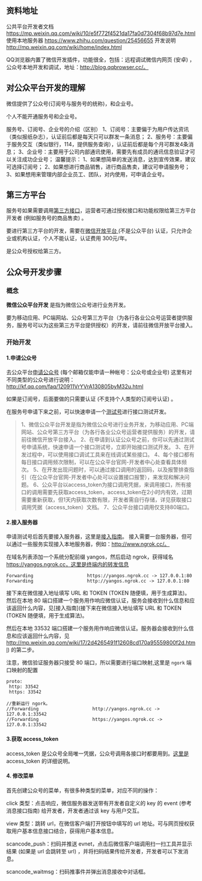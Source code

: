 ## 资料地址

公共平台开发者文档 https://mp.weixin.qq.com/wiki/10/e5f772f4521da17fa0d7304f68b97d7e.html
使用本地服务器 https://www.zhihu.com/question/25456655
开发说明 http://mp.weixin.qq.com/wiki/home/index.html

QQ浏览器内置了微信开发插件，功能很全，包括：远程调试微信内网页 (安卓) ，公众号本地开发和调试，地址：http://blog.qqbrowser.cc/。

## 对公众平台开发的理解

微信提供了公众号(订阅号与服务号的统称)，和企业号。

个人不能开通服务号和企业号。

服务号、订阅号、企业号的介绍（区别）
1、订阅号：主要偏于为用户传达资讯（类似报纸杂志），认证前后都是每天只可以群发一条消息；
2、服务号：主要偏于服务交互（类似银行，114，提供服务查询），认证前后都是每个月可群发4条消息；
3、企业号：主要用于公司内部通讯使用，需要先有成员的通讯信息验证才可以关注成功企业号；
温馨提示：
1、如果想简单的发送消息，达到宣传效果，建议可选择订阅号；
2、如果想进行商品销售，进行商品售卖，建议可申请服务号；
3、如果想用来管理内部企业员工、团队，对内使用，可申请企业号。

## 第三方平台

服务号如果需要调用[第三方接口](https://mp.weixin.qq.com/cgi-bin/frame?t=advanced/dev_tools_frame&nav=10049&token=374858174&lang=zh_CN)，运营者可通过授权接口和功能权限给第三方平台开发者 (例如服务号的商品售卖) 。

要进行第三方平台的开发，需要在[微信开放平台 ](https://open.weixin.qq.com/cgi-bin/frame?t=home/wx_plugin_tmpl&lang=zh_CN) (不是公众平台) 认证，只允许企业或机构认证，个人不能认证，认证费用 300元/年。

是公众号授权给第三方。

## 公众号开发步骤

### 概念

**微信公众平台开发** 是指为微信公众号进行业务开发。

要为移动应用、PC端网站、公众号第三方平台（为各行各业公众号运营者提供服务，服务号可以为这些第三方平台提供授权）的开发，请前往微信开放平台接入。

### 开始开发

#### 1.申请公众号
去公众平台[申请公众号](https://mp.weixin.qq.com/cgi-bin/readtemplate?t=register/step1_tmpl&lang=zh_CN) (每个邮箱仅能申请一种帐号：公众号或企业号)
这里有对不同类型的公众号进行说明：http://kf.qq.com/faq/120911VrYVrA130805byM32u.html

如果是订阅号，后面要做的只需要认证 (不支持个人类型的订阅号认证) 。

 在服务号申请下来之前，可以快速申请一个[测试号](http://mp.weixin.qq.com/debug/cgi-bin/sandboxinfo?action=showinfo&t=sandbox/index)进行接口测试开发。

> 1、微信公众平台开发是指为微信公众号进行业务开发，为移动应用、PC端网站、公众号第三方平台（为各行各业公众号运营者提供服务）的开发，请前往微信开放平台接入。
> 2、在申请到认证公众号之前，你可以先通过测试号申请系统，快速申请一个接口测试号，立即开始接口测试开发。
> 3、在开发过程中，可以使用接口调试工具来在线调试某些接口。
> 4、每个接口都有每日接口调用频次限制，可以在公众平台官网-开发者中心处查看具体频次。
> 5、在开发出现问题时，可以通过接口调用的返回码，以及报警排查指引（在公众平台官网-开发者中心处可以设置接口报警），来发现和解决问题。
> 6、公众平台以access_token为接口调用凭据，来调用接口，所有接口的调用需要先获取access_token，access_token在2小时内有效，过期需要重新获取，但1天内获取次数有限，开发者需自行存储，详见获取接口调用凭据（access_token）文档。
> 7、公众平台接口调用仅支持80端口。

#### 2.接入服务器

申请测试号后首先要接入服务器，这里是[接入指南](http://mp.weixin.qq.com/wiki/17/2d4265491f12608cd170a95559800f2d.html)。
接入需要一台服务器，但可以通过一些服务实现接入本地服务器，例如：http://www.ngrok.cc/。

在域名列表添加一个系统分配前缀 yangos，然后启动 ngrok，获得域名 https://yangos.ngrok.cc，这里是终端内的转发信息

```
Forwarding                    https://yangos.ngrok.cc -> 127.0.0.1:80           
Forwarding                    http://yangos.ngrok.cc -> 127.0.0.1:80  
```

接下来在微信接入地址填写 URL 和 TOKEN (TOKEN 随便填，用于生成算法)。 然后在本地 80 端口搭建一个服务用作响应微信认证，服务会接收到什么信息和应该返回什么内容，见[接入指南](接下来在微信接入地址填写 URL 和 TOKEN (TOKEN 随便填，用于生成算法)。

然后在本地 33532 端口搭建一个服务用作响应微信认证。服务器会接收到什么信息和应该返回什么内容，见 http://mp.weixin.qq.com/wiki/17/2d4265491f12608cd170a95559800f2d.html) 的第二步。

注意，微信验证服务器只接受 80 端口，所以需要进行端口映射,这里是 `ngork` 端口映射的配置

```
proto:
 http: 33542
 https: 33542

//重新运行 ngork。
//Forwarding                    http://yangos.ngrok.cc -> 127.0.0.1:33542         
//Forwarding                    https://yangos.ngrok.cc -> 127.0.0.1:33542

```

#### 3.获取 access_token

access_token 是公众号全局唯一凭据，公众号调用各接口时都要用到。[这里是](http://mp.weixin.qq.com/wiki/14/9f9c82c1af308e3b14ba9b973f99a8ba.html) access_token 的详细说明。

#### 4. 修改菜单

首先创建公众号的菜单，有很多种类型的菜单，对应不同的操作：

click 类型：点击响应，微信服务器发送带有开发者自定义的 key 的 event  (参考消息接口指南) 给开发者，开发者通过该 key 与用户交互。

view 类型：跳转 url，在微信客户端打开按钮中填写的 url 地址。可与网页授权获取用户基本信息接口结合，获得用户基本信息。

scancode_push：扫码并推送 evnet，点击后微信客户端调用扫一扫工具并显示结果 (如果是 url 会跳转至 url) ，并将扫码结果传给开发者，开发者可以下发消息。

scancode_waitmsg：扫码推事件并弹出消息接收中对话框。
